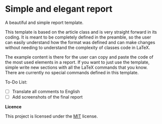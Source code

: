 # Simple and elegant report
A beautiful and simple report template.

This template is based on the article class and is very straight forward in its coding. It is meant to be completely defined in the preamble, so the user can easily understand how the format was defined and can make changes without needing to understand the complexity of classes code in LaTeX.

The example content is there for the user can copy and paste the code of the most used elements in a report. If you want to just use the template, simple write new sections with all the LaTeX commands that you know. There are currently no special commands defined in this template. 

To-Do List:
- [ ] Translate all comments to English
- [ ] Add screenshots of the final report

**Licence**

This project is licensed under the [MIT](https://opensource.org/licenses/MIT) license.
